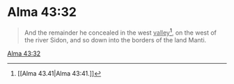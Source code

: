 # Alma 43:32

> And the remainder he concealed in the west <u>valley</u>[^a], on the west of the river Sidon, and so down into the borders of the land Manti.

[Alma 43:32](https://www.churchofjesuschrist.org/study/scriptures/bofm/alma/43?lang=eng&id=p32#p32)


[^a]: [[Alma 43.41|Alma 43:41.]]
